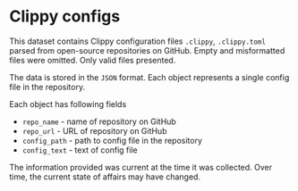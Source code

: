 # Clippy configs

This dataset contains Clippy configuration files `.clippy`, `.clippy.toml` parsed from open-source repositories on GitHub.
Empty and misformatted files were omitted. Only valid files presented.

The data is stored in the `JSON` format. Each object represents a single config file in the repository.

Each object has following fields
 - `repo_name` - name of repository on GitHub
 - `repo_url` - URL of repository on GitHub
 - `config_path` - path to config file in the repository
 - `config_text` - text of config file

The information provided was current at the time it was collected. Over time, the current state of affairs may have changed.